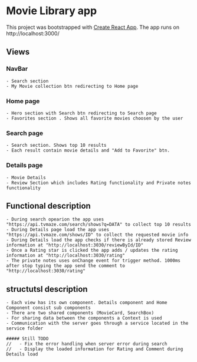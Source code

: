 # Movie Library app

This project was bootstrapped with [Create React App](https://github.com/facebook/create-react-app).
The app runs on http://localhost:3000/

## Views
  ### NavBar
    - Search section
    - My Movie collection btn redirecting to Home page

  ### Home page
    - Hero section with Search btn redirecting to Search page
    - Favorites section . Shows all favorite movies choosen by the user
    
    
  ### Search page
    - Search section. Shows top 10 results
    - Each result contain movie details and "Add to Favorite" btn.
    
  ### Details page
    - Movie Details
    - Review Section which includes Rating functionality and Private notes functionality
    
 ## Functional description
    - During search opearion the app uses "https://api.tvmaze.com/search/shows?q=DATA" to collect top 10 results
    - During Details page load the app uses "https://api.tvmaze.com/shows/ID" to collect the requested movie info
    - During Details load the app checks if there is already stored Review information at "http://localhost:3030/reviewById/ID"
    - Once a Rating star is clicked the app adds / updates the rating information at "http://localhost:3030/rating"
    - The private notes uses onChange event for trigger method. 1000ms after stop typing the app send the comment to "http://localhost:3030/rating"
    
    
  ## structutsl description  
    - Each view has its own component. Details component and Home Component consist sub components
    - There are two shared components (MovieCard, SearchBox)
    - For sharing data between the components a Context is used
    - Communication with the server goes through a service located in the service folder
    
    ##### Still TODO 
    //   - Fix the error handling when server error during search
    //   - Display the loaded information for Rating and Comment during Details load
